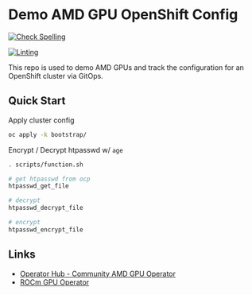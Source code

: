 # Demo AMD GPU OpenShift Config

[![Check Spelling](https://github.com/redhat-na-ssa/demo-amd-config/actions/workflows/spellcheck.yaml/badge.svg)](https://github.com/redhat-na-ssa/demo-amd-config/actions/workflows/spellcheck.yaml)

[![Linting](https://github.com/redhat-na-ssa/demo-amd-config/actions/workflows/linting.yaml/badge.svg)](https://github.com/redhat-na-ssa/demo-amd-config/actions/workflows/linting.yaml)

This repo is used to demo AMD GPUs and track the configuration for an OpenShift cluster via GitOps.

## Quick Start

Apply cluster config

```sh
oc apply -k bootstrap/
```

Encrypt / Decrypt htpasswd w/ `age`

```sh
. scripts/function.sh

# get htpasswd from ocp
htpasswd_get_file

# decrypt
htpasswd_decrypt_file

# encrypt
htpasswd_encrypt_file
```

## Links

- [Operator Hub - Community AMD GPU Operator](https://github.com/yevgeny-shnaidman/amd-gpu-operator)
- [ROCm GPU Operator](https://github.com/ROCm/gpu-operator)

